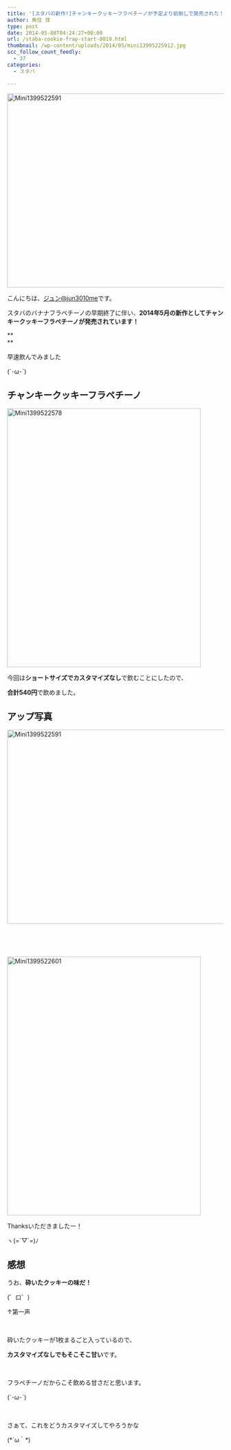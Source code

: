 ```yaml
---
title: '[スタバの新作!]チャンキークッキーフラペチーノが予定より前倒しで発売された！'
author: 魚住 惇
type: post
date: 2014-05-08T04:24:27+00:00
url: /staba-cookie-frap-start-8019.html
thumbnail: /wp-content/uploads/2014/05/mini13995225912.jpg
scc_follow_count_feedly:
  - 37
categories:
  - スタバ

---
```

<img decoding="async" loading="lazy" title="mini1399522591.jpg" src="/wp-content/uploads/2014/05/mini1399522591.jpg" alt="Mini1399522591" width="600" height="450" border="0" />

<!--more-->

こんにちは、[ジュン@jun3010me][1]です。

スタバのバナナフラペチーノの早期終了に伴い、**2014年5月の新作としてチャンキークッキーフラペチーノが発売されています！**

**  
** 

早速飲んでみました

(\`･ω･´)

## チャンキークッキーフラペチーノ

<img decoding="async" loading="lazy" title="mini1399522578.jpg" src="/wp-content/uploads/2014/05/mini1399522578.jpg" alt="Mini1399522578" width="450" height="600" border="0" /> 

今回は**ショートサイズでカスタマイズなし**で飲むことにしたので、

**合計540円**で飲めました。

## アップ写真

<img decoding="async" loading="lazy" title="mini1399522591.jpg" src="/wp-content/uploads/2014/05/mini13995225911.jpg" alt="Mini1399522591" width="600" height="450" border="0" /> 

 

 

<img decoding="async" loading="lazy" title="mini1399522601.jpg" src="/wp-content/uploads/2014/05/mini1399522601.jpg" alt="Mini1399522601" width="450" height="600" border="0" /> 

Thanksいただきましたー！

ヽ(=´▽\`=)ﾉ

## 感想

うお、**砕いたクッキーの味だ！**

(゜ロ゜)

↑第一声

 

砕いたクッキーが1枚まるごと入っているので、

**カスタマイズなしでもそこそこ甘い**です。

 

フラペチーノだからこそ飲める甘さだと思います。

(\`･ω･´)

 

さぁて、これをどうカスタマイズしてやろうかな

(\*´ω｀\*)

 [1]: https://twitter.com/jun3010me